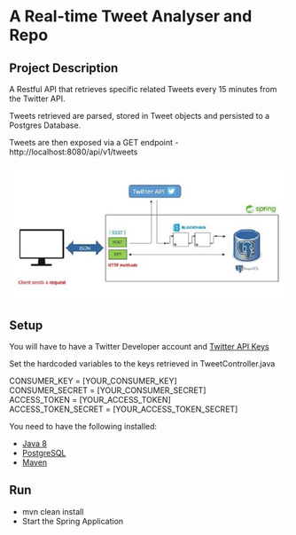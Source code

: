 # A Real-time Tweet Analyser and Repo

## Project Description

A Restful API that retrieves specific related Tweets every 15 minutes from the Twitter API.

Tweets retrieved are parsed, stored in Tweet objects and persisted to a Postgres Database.

Tweets are then exposed via a GET endpoint - http://localhost:8080/api/v1/tweets

![alt text](project_architecture.JPG)

## Setup

You will have to have a Twitter Developer account and [Twitter API Keys](https://developer.twitter.com/en/docs/labs/covid19-stream/quick-start)

Set the hardcoded variables to the keys retrieved in TweetController.java

CONSUMER_KEY = [YOUR_CONSUMER_KEY]\
CONSUMER_SECRET = [YOUR_CONSUMER_SECRET]\
ACCESS_TOKEN = [YOUR_ACCESS_TOKEN]\
ACCESS_TOKEN_SECRET = [YOUR_ACCESS_TOKEN_SECRET]


You need to have the following installed:

- [Java 8](https://www.oracle.com/ie/java/technologies/javase/javase-jdk8-downloads.html)
- [PostgreSQL](https://www.postgresql.org/download/)
- [Maven](https://maven.apache.org/download.cgi)

## Run

- mvn clean install
- Start the Spring Application







